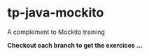 # tp-java-mockito
A complement to Mockito training

**Checkout each branch to get the exercices ...**
